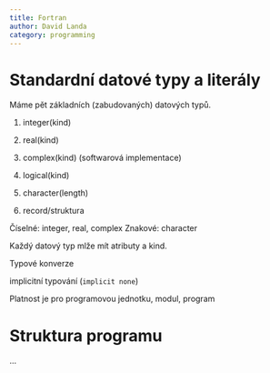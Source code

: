 ```yaml
---
title: Fortran
author: David Landa
category: programming
---
```


# Standardní datové typy a literály

Máme pět základních (zabudovaných) datových typů.

1. integer(kind)
2. real(kind)
3. complex(kind) (softwarová implementace)
4. logical(kind)
5. character(length)

6. record/struktura

Číselné: integer, real, complex
Znakové: character

Každý datový typ mlže mít atributy a kind.

Typové konverze

implicitní typování (`implicit none`)

Platnost je pro programovou jednotku, modul, program

# Struktura programu

...
